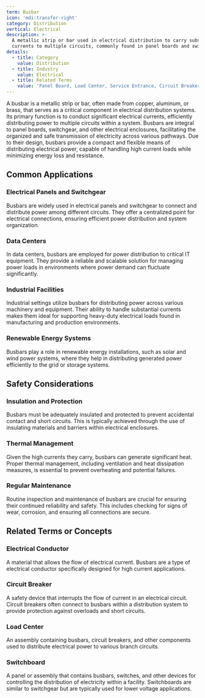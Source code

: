 ```yaml
---
term: Busbar
icon: 'mdi:transfer-right'
category: Distribution
vertical: Electrical
description: >-
  A metallic strip or bar used in electrical distribution to carry substantial
  currents to multiple circuits, commonly found in panel boards and switchgear.
details:
  - title: Category
    value: Distribution
  - title: Industry
    value: Electrical
  - title: Related Terms
    value: 'Panel Board, Load Center, Service Entrance, Circuit Breaker, Conductor'
---
```

A busbar is a metallic strip or bar, often made from copper, aluminum, or brass, that serves as a critical component in electrical distribution systems. Its primary function is to conduct significant electrical currents, efficiently distributing power to multiple circuits within a system. Busbars are integral to panel boards, switchgear, and other electrical enclosures, facilitating the organized and safe transmission of electricity across various pathways. Due to their design, busbars provide a compact and flexible means of distributing electrical power, capable of handling high current loads while minimizing energy loss and resistance.

## Common Applications

### Electrical Panels and Switchgear
Busbars are widely used in electrical panels and switchgear to connect and distribute power among different circuits. They offer a centralized point for electrical connections, ensuring efficient power distribution and system organization.

### Data Centers
In data centers, busbars are employed for power distribution to critical IT equipment. They provide a reliable and scalable solution for managing power loads in environments where power demand can fluctuate significantly.

### Industrial Facilities
Industrial settings utilize busbars for distributing power across various machinery and equipment. Their ability to handle substantial currents makes them ideal for supporting heavy-duty electrical loads found in manufacturing and production environments.

### Renewable Energy Systems
Busbars play a role in renewable energy installations, such as solar and wind power systems, where they help in distributing generated power efficiently to the grid or storage systems.

## Safety Considerations

### Insulation and Protection
Busbars must be adequately insulated and protected to prevent accidental contact and short circuits. This is typically achieved through the use of insulating materials and barriers within electrical enclosures.

### Thermal Management
Given the high currents they carry, busbars can generate significant heat. Proper thermal management, including ventilation and heat dissipation measures, is essential to prevent overheating and potential failures.

### Regular Maintenance
Routine inspection and maintenance of busbars are crucial for ensuring their continued reliability and safety. This includes checking for signs of wear, corrosion, and ensuring all connections are secure.

## Related Terms or Concepts

### Electrical Conductor
A material that allows the flow of electrical current. Busbars are a type of electrical conductor specifically designed for high current applications.

### Circuit Breaker
A safety device that interrupts the flow of current in an electrical circuit. Circuit breakers often connect to busbars within a distribution system to provide protection against overloads and short circuits.

### Load Center
An assembly containing busbars, circuit breakers, and other components used to distribute electrical power to various branch circuits.

### Switchboard
A panel or assembly that contains busbars, switches, and other devices for controlling the distribution of electricity within a facility. Switchboards are similar to switchgear but are typically used for lower voltage applications.
